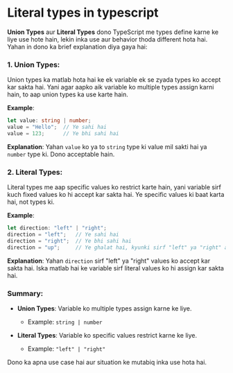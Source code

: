 # Literal types in typescript

**Union Types** aur **Literal Types** dono TypeScript me types define karne ke liye use hote hain, lekin inka use aur behavior thoda different hota hai. Yahan in dono ka brief explanation diya gaya hai:

### 1. **Union Types**:
Union types ka matlab hota hai ke ek variable ek se zyada types ko accept kar sakta hai. Yani agar aapko aik variable ko multiple types assign karni hain, to aap union types ka use karte hain.

**Example**:
```typescript
let value: string | number;
value = "Hello";  // Ye sahi hai
value = 123;      // Ye bhi sahi hai
```
**Explanation**:
Yahan `value` ko ya to `string` type ki value mil sakti hai ya `number` type ki. Dono acceptable hain.

### 2. **Literal Types**:
Literal types me aap specific values ko restrict karte hain, yani variable sirf kuch fixed values ko hi accept kar sakta hai. Ye specific values ki baat karta hai, not types ki.

**Example**:
```typescript
let direction: "left" | "right";
direction = "left";   // Ye sahi hai
direction = "right";  // Ye bhi sahi hai
direction = "up";     // Ye ghalat hai, kyunki sirf "left" ya "right" allowed hain
```
**Explanation**:
Yahan `direction` sirf "left" ya "right" values ko accept kar sakta hai. Iska matlab hai ke variable sirf literal values ko hi assign kar sakta hai.

### **Summary**:
- **Union Types**: Variable ko multiple types assign karne ke liye.
  - Example: `string | number`
  
- **Literal Types**: Variable ko specific values restrict karne ke liye.
  - Example: `"left" | "right"`

Dono ka apna use case hai aur situation ke mutabiq inka use hota hai.